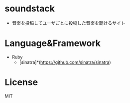 # soundstack

- 音楽を投稿してユーザごとに投稿した音楽を聴けるサイト

# Language&Framework

- Ruby
  - [sinatra]*(https://github.com/sinatra/sinatra)

# License

MIT
